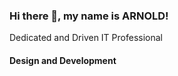
### Hi there 👋, my name is ARNOLD!

Dedicated and Driven IT Professional

#### Design and Development

